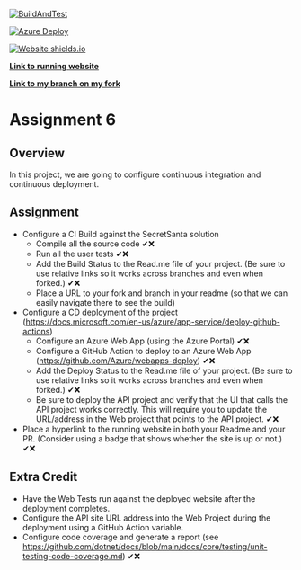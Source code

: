 [![BuildAndTest](https://github.com/jmplett/EWU-CSCD379-2021-Spring/actions/workflows/AssignmentBuild.yml/badge.svg)](https://github.com/jmplett/EWU-CSCD379-2021-Spring/actions/workflows/AssignmentBuild.yml)

[![Azure Deploy](https://github.com/jmplett/EWU-CSCD379-2021-Spring/actions/workflows/AzureDeploy.yml/badge.svg)](https://github.com/jmplett/EWU-CSCD379-2021-Spring/actions/workflows/AzureDeploy.yml)

[![Website shields.io](https://img.shields.io/website-up-down-green-red/http/jplettsecretsanta.azurewebsites.net.svg)](https://jplettsecretsanta.azurewebsites.net)


[**Link to running website**](https://jplettsecretsanta.azurewebsites.net)

[**Link to my branch on my fork**](https://github.com/jmplett/EWU-CSCD379-2021-Spring/tree/Assignment6)

# Assignment 6

## Overview

In this project, we are going to configure continuous integration and continuous deployment.

## Assignment

- Configure a CI Build against the SecretSanta solution
  - Compile all the source code ✔❌
  - Run all the user tests ✔❌
  - Add the Build Status to the Read.me file of your project.  (Be sure to use relative links so it works across branches and even when forked.) ✔❌
  - Place a URL to your fork and branch in your readme (so that we can easily navigate there to see the build)
- Configure a CD deployment of the project (https://docs.microsoft.com/en-us/azure/app-service/deploy-github-actions)
  - Configure an Azure Web App (using the Azure Portal) ✔❌
  - Configure a GitHub Action to deploy to an Azure Web App (https://github.com/Azure/webapps-deploy) ✔❌
  - Add the Deploy Status to the Read.me file of your project.  (Be sure to use relative links so it works across branches and even when forked.) ✔❌
  - Be sure to deploy the API project and verify that the UI that calls the API project works correctly. This will require you to update the URL/address in the Web project that points to the API project. ✔❌
- Place a hyperlink to the running website in both your Readme and your PR. (Consider using a badge that shows whether the site is up or not.) ✔❌

## Extra Credit

- Have the Web Tests run against the deployed website after the deployment completes.
- Configure the API site URL address into the Web Project during the deployment using a GitHub Action variable.
- Configure code coverage and generate a report (see https://github.com/dotnet/docs/blob/main/docs/core/testing/unit-testing-code-coverage.md) ✔❌
